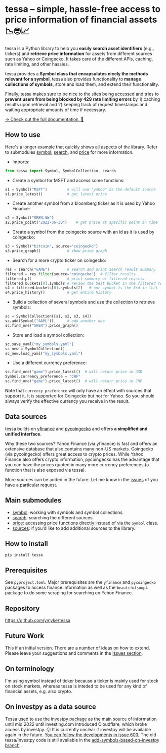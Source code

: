 
# tessa – simple, hassle-free access to price information of financial assets 📉🤓📈

tessa is a Python library to help you **easily search asset identifiers** (e.g.,
tickers) and **retrieve price information** for assets from different sources such as
Yahoo or Coingecko. It takes care of the different APIs, caching, rate limiting, and
other hassles.

tessa provides a **Symbol class that encapsulates nicely the methods relevant for a
symbol**. tessa also provides functionality to **manage collections of symbols**, store
and load them, and extend their functionality.

Finally, tessa makes sure to be nice to the sites being accessed and tries to **prevent
users from being blocked by 429 rate limiting errors** by 1) caching results upon
retrieval and 2) keeping track of request timestamps and waiting appropriate amounts of
time if necessary.

[→ Check out the full documentation. 📖](https://ymyke.github.io/tessa/tessa.html)


## How to use

Here's a longer example that quickly shows all aspects of the library. Refer to
submodules [symbol](tessa/symbol.html), [search](tessa/search.html), and
[price](tessa/price.html) for more information.

- Imports:

```python
from tessa import Symbol, SymbolCollection, search
```

- Create a symbol for MSFT and access some functions:

```python
s1 = Symbol("MSFT")         # will use "yahoo" as the default source
s1.price_latest()           # get latest price
```

- Create another symbol from a bloomberg ticker as it is used by Yahoo Finance:

```python
s2 = Symbol("SREN.SW")
s2.price_point("2022-06-30")    # get price at specific point in time
```

- Create a symbol from the coingecko source with an id as it is used by coingecko:

```python
s3 = Symbol("bitcoin", source="coingecko")
s3.price_graph()            # show price graph
```

- Search for a more crypto ticker on coingecko:

```python
res = search("GAME")        # search and print search result summary
filtered = res.filter(source="coingecko")  # filter results
filtered.p()                # print summary of filtered results
filtered.buckets[0].symbols # review the best bucket in the filtered results
s4 = filtered.buckets[0].symbols[2]   # our symbol is the 3rd in that list
s4.price_history()          # get entire history
```

- Build a collection of several symbols and use the collection to retrieve symbols:

```python
sc = SymbolCollection([s1, s2, s3, s4])
sc.add(Symbol("AAPL"))      # add another one
sc.find_one("SREN").price_graph()
```

- Store and load a symbol collection:

```python
sc.save_yaml("my_symbols.yaml")
sc_new = SymbolCollection()
sc_new.load_yaml("my_symbols.yaml")
```

- Use a different currency preference:

```python
sc.find_one("game").price_latest()  # will return price in USD
Symbol.currency_preference = "CHF"
sc.find_one("game").price_latest()  # will return price in CHF
```

Note that `currency_preference` will only have an effect with sources that support it.
It is supported for Coingecko but not for Yahoo. So you should always verify the
effective currency you receive in the result.


## Data sources

tessa builds on [yfinance](https://pypi.org/project/yfinance/) and
[pycoingecko](https://github.com/man-c/pycoingecko) and offers **a simplified and
unified interface**. 

Why these two sources? Yahoo Finance (via yfinance) is fast and offers an extensive
database that also contains many non-US markets. Coingecko (via pycoingecko) offers
great access to crypto prices. While Yahoo Finance also offers crypto information,
pycoingecko has the advantage that you can have the prices quoted in many more currency
preferences (a function that is also exposed via tessa).

More sources can be added in the future. Let me know in the
[issues](https://github.com/ymyke/tessa/issues) of you have a particular request.


## Main submodules

- [symbol](tessa/symbol.html): working with symbols and symbol collections.
- [search](tessa/search.html): searching the different sources.
- [price](tessa/price.html): accessing price functions directly instead of via the
  `Symbol` class.
- [sources](tessa/sources.html): if you'd like to add additional sources to the library.


## How to install

`pip install tessa`


## Prerequisites

See `pyproject.toml`. Major prerequisites are the `yfinance` and `pycoingecko` packages
to access finance information as well as the `beautifulsoup4` package to do some
scraping for searching on Yahoo Finance.


## Repository

https://github.com/ymyke/tessa


## Future Work

This if an initial version. There are a number of ideas on how to extend. Please leave
your suggestions and comments in the [Issues
section](https://github.com/ymyke/tessa/issues).


## On terminology

I'm using symbol instead of ticker because a ticker is mainly used for stock on stock
markets, whereas tessa is inteded to be used for any kind of financial assets, e.g. also
crypto.


## On investpy as a data source

Tessa used to use the [investpy package](https://github.com/alvarobartt/investpy) as the
main source of information until mid 2022 until investing.com introduced Cloudflare,
which broke access by investpy. 😖 It is currently unclear if investpy will be available
again in the future. [You can follow the developments in issue
600.](https://github.com/alvarobartt/investpy/issues/600) The old tessa/investpy code is
still available in the [add-symbols-based-on-investpy
branch](https://github.com/ymyke/tessa/tree/add-symbols-based-on-investpy).

